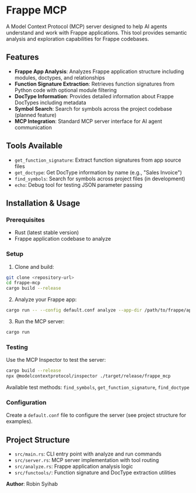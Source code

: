 # Frappe MCP

A Model Context Protocol (MCP) server designed to help AI agents understand and work with Frappe applications. This tool provides semantic analysis and exploration capabilities for Frappe codebases.

## Features

- **Frappe App Analysis**: Analyzes Frappe application structure including modules, doctypes, and relationships
- **Function Signature Extraction**: Retrieves function signatures from Python code with optional module filtering
- **DocType Information**: Provides detailed information about Frappe DocTypes including metadata
- **Symbol Search**: Search for symbols across the project codebase (planned feature)
- **MCP Integration**: Standard MCP server interface for AI agent communication

## Tools Available

- `get_function_signature`: Extract function signatures from app source files
- `get_doctype`: Get DocType information by name (e.g., "Sales Invoice")
- `find_symbols`: Search for symbols across project files (in development)
- `echo`: Debug tool for testing JSON parameter passing

## Installation & Usage

### Prerequisites

- Rust (latest stable version)
- Frappe application codebase to analyze

### Setup

1. Clone and build:

```bash
git clone <repository-url>
cd frappe-mcp
cargo build --release
```

2. Analyze your Frappe app:

```bash
cargo run -- --config default.conf analyze --app-dir /path/to/frappe/app --relative-path appname/
```

3. Run the MCP server:

```bash
cargo run
```

### Testing

Use the MCP Inspector to test the server:

```bash
cargo build --release
npx @modelcontextprotocol/inspector ./target/release/frappe_mcp
```

Available test methods: `find_symbols`, `get_function_signature`, `find_doctype`

### Configuration

Create a `default.conf` file to configure the server (see project structure for examples).

## Project Structure

- `src/main.rs`: CLI entry point with analyze and run commands
- `src/server.rs`: MCP server implementation with tool routing
- `src/analyze.rs`: Frappe application analysis logic
- `src/functools/`: Function signature and DocType extraction utilities

**Author**: Robin Syihab
